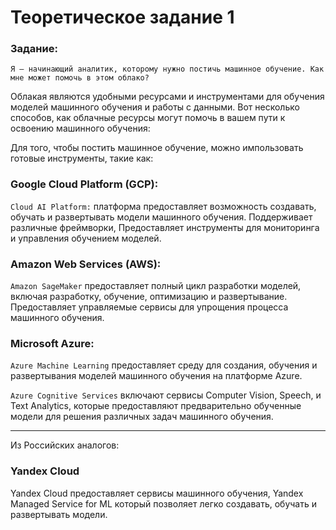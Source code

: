 # Теоретическое задание 1

### Задание:
```
Я – начинающий аналитик, которому нужно постичь машинное обучение. Как мне может помочь в этом облако?
```

Облакая являются удобными ресурсами и инструментами для обучения моделей машинного обучения и работы с данными. Вот несколько способов, как облачные ресурсы могут помочь в вашем пути к освоению машинного обучения:

Для того, чтобы постить машинное обучение, можно импользовать готовые инструменты, такие как:
### Google Cloud Platform (GCP):
`Cloud AI Platform:` платформа предоставляет возможность создавать, обучать и развертывать модели машинного обучения.
Поддерживает различные фреймворки, Предоставляет инструменты для мониторинга и управления обучением моделей.
### Amazon Web Services (AWS):
`Amazon SageMaker` предоставляет полный цикл разработки моделей, включая разработку, обучение, оптимизацию и развертывание.
Предоставляет управляемые сервисы для упрощения процесса машинного обучения.
### Microsoft Azure:
`Azure Machine Learning` предоставляет среду для создания, обучения и развертывания моделей машинного обучения на платформе Azure.

`Azure Cognitive Services` включают сервисы Computer Vision, Speech, и Text Analytics, которые предоставляют предварительно обученные модели для решения различных задач машинного обучения.

---
Из Российских аналогов:
### Yandex Cloud
Yandex Cloud предоставляет сервисы машинного обучения, Yandex Managed Service for ML который позволяет легко создавать, обучать и развертывать модели.
